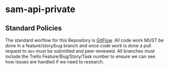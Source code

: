 # sam-api-private

## Standard Policies
The standard worflow for this Repository is [GitFlow](https://www.atlassian.com/git/tutorials/comparing-workflows/gitflow-workflow).  All code work MUST be done in a feature/story/bug branch and once code work is done a pull request to `dev` must be submitted and peer reviewed.  All branches must include the Trello Feature/Bug/Story/Task number to ensure we can see how issues are handled if we need to research.
